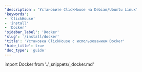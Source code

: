 ```yaml
---
'description': 'Установите ClickHouse на Debian/Ubuntu Linux'
'keywords':
- 'ClickHouse'
- 'install'
- 'Docker'
'sidebar_label': 'Docker'
'slug': '/install/docker'
'title': 'Установка ClickHouse с использованием Docker'
'hide_title': true
'doc_type': 'guide'
---
```


import Docker from './_snippets/_docker.md'

<Docker/>
